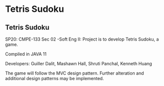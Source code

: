 # Tetris Sudoku

Tetris Sudoku
-------------------------

SP20: CMPE-133 Sec 02 -Soft Eng II: Project is to develop Tetris Sudoku, a game.

Compiled in JAVA 11

Developers: Guiller Dalit, Mashawn Hall, 
Shruti Panchal, Kenneth Huang

The game will follow the MVC design pattern. Further alteration and additional design patterns may be implemented. 
